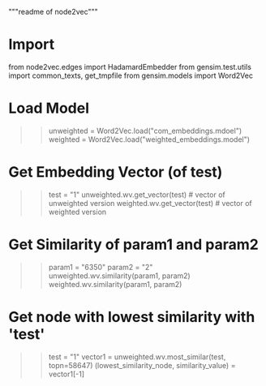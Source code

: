 """readme of node2vec"""

# Import
from node2vec.edges import HadamardEmbedder
from gensim.test.utils import common_texts, get_tmpfile
from gensim.models import Word2Vec

# Load Model
>> unweighted = Word2Vec.load("com_embeddings.mdoel")
>> weighted = Word2Vec.load("weighted_embeddings.model")

# Get Embedding Vector (of test) 
>> test = "1" 
>> unweighted.wv.get_vector(test)   # vector of unweighted version
>> weighted.wv.get_vector(test)     # vector of weighted version

# Get Similarity of param1 and param2
>> param1 = "6350"
>> param2 = "2"
>> unweighted.wv.similarity(param1, param2)
>> weighted.wv.similarity(param1, param2)

# Get node with lowest similarity with 'test'
>> test = "1"
>> vector1 = unweighted.wv.most_similar(test, topn=58647)
>> (lowest_similarity_node, similarity_value) = vector1[-1]
